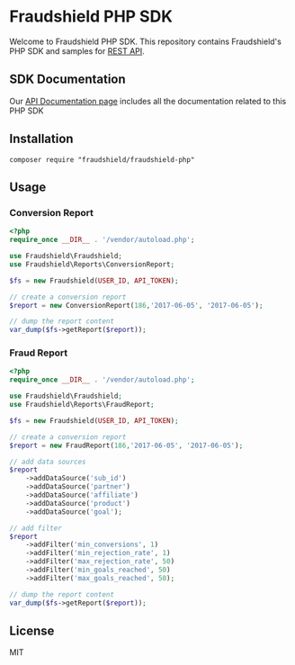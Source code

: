 # Fraudshield PHP SDK
Welcome to Fraudshield PHP SDK. This repository contains Fraudshield's PHP SDK and samples for [REST API](http://developers.24metrics.com/).

## SDK Documentation
Our [API Documentation page](http://developers.24metrics.com/) includes all the documentation related to this PHP SDK

## Installation
`composer require "fraudshield/fraudshield-php"`

## Usage

### Conversion Report
```php
<?php
require_once __DIR__ . '/vendor/autoload.php';

use Fraudshield\Fraudshield;
use Fraudshield\Reports\ConversionReport;

$fs = new Fraudshield(USER_ID, API_TOKEN);

// create a conversion report
$report = new ConversionReport(186,'2017-06-05', '2017-06-05'); 

// dump the report content
var_dump($fs->getReport($report));
```

### Fraud Report
```php
<?php
require_once __DIR__ . '/vendor/autoload.php';

use Fraudshield\Fraudshield;
use Fraudshield\Reports\FraudReport;

$fs = new Fraudshield(USER_ID, API_TOKEN);

// create a conversion report
$report = new FraudReport(186,'2017-06-05', '2017-06-05');

// add data sources
$report
    ->addDataSource('sub_id')
    ->addDataSource('partner')
    ->addDataSource('affiliate')
    ->addDataSource('product')
    ->addDataSource('goal');

// add filter
$report
    ->addFilter('min_conversions', 1)
    ->addFilter('min_rejection_rate', 1)
    ->addFilter('max_rejection_rate', 50)
    ->addFilter('min_goals_reached', 50)
    ->addFilter('max_goals_reached', 50);

// dump the report content
var_dump($fs->getReport($report));
```

## License
MIT
